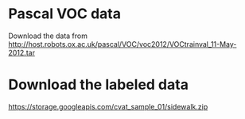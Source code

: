 # Pascal VOC data
Download the data from http://host.robots.ox.ac.uk/pascal/VOC/voc2012/VOCtrainval_11-May-2012.tar

# Download the labeled data
https://storage.googleapis.com/cvat_sample_01/sidewalk.zip
